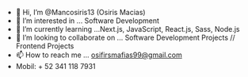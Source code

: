 - 👋 Hi, I’m @Mancosiris13 (Osiris Macias)
- 👀 I’m interested in ... Software Development
- 🌱 I’m currently learning ...Next.js, JavaScript, React.js, Sass, Node.js
- 💞️ I’m looking to collaborate on ... Software Development Projects // Frontend Projects
- 📫 How to reach me ... osifirsmafias99@gmail.com
- Mobil: + 52 341 118 7931

<!---
Mancosiris13/Mancosiris13 is a ✨ special ✨ repository because its `README.md` (this file) appears on your GitHub profile.
You can click the Preview link to take a look at your changes.
--->
